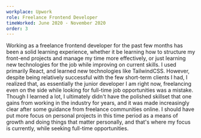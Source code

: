 ```yaml
---
workplace: Upwork
role: Freelance Frontend Developer
timeWorked: June 2020 - November 2020
order: 3
---
```


Working as a freelance frontend developer for the past few months has been a solid learning experience, whether it be learning how to structure my front-end projects and manage my time more effectively, or just learning new technologies for the job while improving on current skills. I used primarily React, and learned new technologies like TailwindCSS. However, despite being relatively successful with the few short-term clients I had, I realized that, as essentially the junior developer I am right now, freelancing even on the side while looking for full-time job opportunities was a mistake. Though I learned a lot, I ultimately didn't have the polished skillset that one gains from working in the industry for years, and it was made increasingly clear after some guidance from freelance communities online. I should have put
more focus on personal projects in this time period as a means of growth and doing things that matter personally, and that's where my focus is currently, while seeking full-time opportunities.